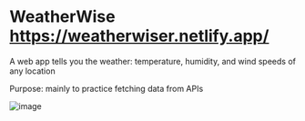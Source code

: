 # WeatherWise https://weatherwiser.netlify.app/
A web app tells you the weather: temperature, humidity, and wind speeds of any location

Purpose: mainly to practice fetching data from APIs

![image](https://github.com/ylu8888/WeatherWise/assets/123523291/5885347d-a3d6-44b8-b1d0-14e8a8e0ee34)

